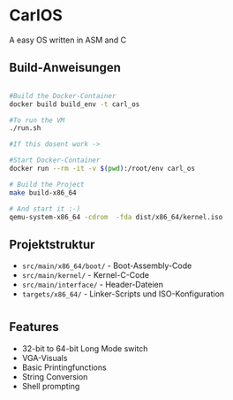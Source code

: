 # CarlOS

A easy OS written in ASM and C

## Build-Anweisungen

```bash

#Build the Docker-Container
docker build build_env -t carl_os

#To run the VM
./run.sh

#If this dosent work ->

#Start Docker-Container
docker run --rm -it -v $(pwd):/root/env carl_os

# Build the Project
make build-x86_64

# And start it :-)
qemu-system-x86_64 -cdrom  -fda dist/x86_64/kernel.iso
```

## Projektstruktur

- `src/main/x86_64/boot/` - Boot-Assembly-Code
- `src/main/kernel/` - Kernel-C-Code
- `src/main/interface/` - Header-Dateien
- `targets/x86_64/` - Linker-Scripts und ISO-Konfiguration

#
## Features

- 32-bit to 64-bit Long Mode switch 
- VGA-Visuals
- Basic Printingfunctions
- String Conversion
- Shell prompting
